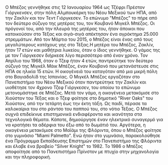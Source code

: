 Ο Μπέζος γεννήθηκε στις 12 Ιανουαρίου 1964 ως Τζέφρι Πρέστον Γιόργκενσεν, στην πόλη Αλμπουκέρκη του Νέου Μεξικού των ΗΠΑ, από την Ζακλίν και τον Τεντ Γιόργκεσεν. Το επώνυμο "Μπέζος" το πήρε από τον δεύτερο σύζυγο της μητέρας του, τον Κουβανό Μιγκέλ Μπέζος. Οι πρόγονοί του, από την πλευρά της μητέρας του, ήταν άποικοι που κατοικούσαν στο Τέξας και σιγά-σιγά απέκτησαν ένα αγρόκτημα 25.000 στρεμμάτων. Από τον Μάρτιο του 2015, ο Μπέζος είναι ένας από τους μεγαλύτερους κατόχους γης στο Τέξας.Η μητέρα του Μπέζος, Ζακλίν, ήταν 17 ετών και μαθήτρια λυκείου, όταν ο ίδιος γεννήθηκε. Ο γάμος της με τον Γιόργκεσεν διήρκεσε λίγο περισσότερο από έναν χρόνο. Τον Απρίλιο του 1968, όταν ο Τζεφ ήταν 4 ετών, παντρεύτηκε τον δεύτερο σύζυγό της Μιγκέλ Μάικ Μπέζος, έναν Κουβανό που μετανάστευσε στις ΗΠΑ σε ηλικία 15 ετών. Η οικογένειά του καταγόταν από μια μικρή πόλη στο Βαγιαδολίδ της Ισπανίας. Ο Μιγκέλ Μπέζος εργαζόταν στο Πανεπιστήμιο του Νέου Μεξικού όταν παντρεύτηκε την Ζακλίν και υιοθέτησε τον 4χρονο Τζεφ Γιόργκεσεν, του οποίου το επώνυμο μετονομάστηκε σε Μπέζος. Μετά τον γάμο, η οικογένεια μετακόμισε στο Χιούστον του Τέξας και ο Τζεφ φοίτησε στο δημοτικό "River Oaks" του Χιούστον, από την τετάρτη έως την έκτη τάξη. Ως παιδί, πέρασε τα καλοκαίρια του στο ράντσο του παππού του, στο νότιο Τέξας. Ο Μπέζος συχνά επιδείκνυε επιστημονικά ενδιαφέροντα και ικανότητα στα τεχνολογικά θέματα. Κάποτε, δημιούργησε έναν ηλεκτρικό συναγερμό για να κρατήσει τα αδέρφια του έξω από το δωμάτιό του. Αργότερα, η οικογένεια μετακόμισε στο Μαϊάμι της Φλόριντα, όπου ο Μπέζος φοίτησε στο γυμνάσιο "Miami Palmetto". Ενώ ήταν στο γυμνάσιο, παρακολούθησε ένα Πρόγραμμα Εκπαίδευσης Επιστημών στο Πανεπιστήμιο της Φλόριντα και έλαβε ένα βραβείο "Silver Knight" το 1982. 
Το 1986 ο Μπέζος αποφοίτησε από το Πανεπιστήμιο Πρίνστον με πτυχίο στην μηχανολογία και την πληροφορική.
